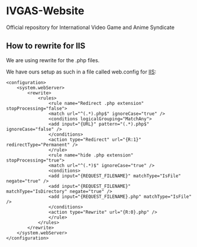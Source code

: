 # IVGAS-Website
Official repository for International Video Game and Anime Syndicate

## How to rewrite for IIS

We are using rewrite for the .php files.

We have ours setup as such in a file called web.config for [IIS](https://www.iis.net/):
```
<configuration>
    <system.webServer>
        <rewrite>
            <rules>
                <rule name="Redirect .php extension" stopProcessing="false">
                <match url="^(.*).php$" ignoreCase="true" />
                <conditions logicalGrouping="MatchAny">
                <add input="{URL}" pattern="(.*).php$" ignoreCase="false" />
                </conditions>
                <action type="Redirect" url="{R:1}" redirectType="Permanent" />
                </rule>
                <rule name="hide .php extension" stopProcessing="true">
                <match url="^(.*)$" ignoreCase="true" />
                <conditions>
                <add input="{REQUEST_FILENAME}" matchType="IsFile" negate="true" />
                <add input="{REQUEST_FILENAME}" matchType="IsDirectory" negate="true" />
                <add input="{REQUEST_FILENAME}.php" matchType="IsFile" />
                </conditions>
                <action type="Rewrite" url="{R:0}.php" />
                </rule>
            </rules>
        </rewrite>
    </system.webServer>
</configuration>
```